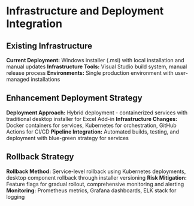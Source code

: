 # Infrastructure and Deployment Integration

## Existing Infrastructure
**Current Deployment:** Windows installer (.msi) with local installation and manual updates
**Infrastructure Tools:** Visual Studio build system, manual release process
**Environments:** Single production environment with user-managed installations

## Enhancement Deployment Strategy
**Deployment Approach:** Hybrid deployment - containerized services with traditional desktop installer for Excel Add-in
**Infrastructure Changes:** Docker containers for services, Kubernetes for orchestration, GitHub Actions for CI/CD
**Pipeline Integration:** Automated builds, testing, and deployment with blue-green strategy for services

## Rollback Strategy
**Rollback Method:** Service-level rollback using Kubernetes deployments, desktop component rollback through installer versioning
**Risk Mitigation:** Feature flags for gradual rollout, comprehensive monitoring and alerting
**Monitoring:** Prometheus metrics, Grafana dashboards, ELK stack for logging

